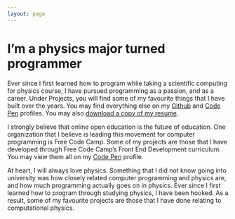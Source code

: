 ```yaml
---
layout: page
---
```


# I’m a physics major turned programmer

Ever since I first learned how to program while taking a scientific computing for physics course, I have pursued programming as a passion, and as a career. Under Projects, you will find some of my favourite things that I have built over the years. You may find everything else on my [Github](http://github.com/lenpaul) and [Code Pen](https://codepen.io/lenpaul) profiles. You may also [download a copy of my resume](resume-paul-le.pdf).

I strongly believe that online open education is the future of education. One organization that I believe is leading this movement for computer programming is Free Code Camp. Some of my projects are those that I have developed through Free Code Camp’s Front End Development curriculum. You may view them all on my [Code Pen](https://codepen.io/lenpaul) profile.

At heart, I will always love physics. Something that I did not know going into university was how closely related computer programming and physics are, and how much programming actually goes on in physics. Ever since I first learned how to program through studying physics, I have been hooked. As a result, some of my favourite projects are those that I have done relating to computational physics.
